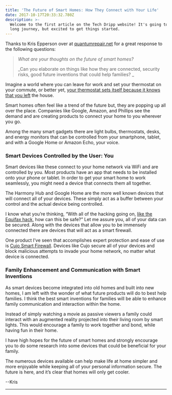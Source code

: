 ```yaml
---
title: 'The Future of Smart Homes: How They Connect with Your Life'
date: 2017-10-17T20:33:32.780Z
description: >-
  Welcome to the first article on the Tech Dripp website! It's going to be a
  long journey, but excited to get things started.
---
```

Thanks to Kris Epperson over at [quantumrepair.net](http://quantumrepair.net) for a great response to the following questions:

> _What are your thoughts on the future of smart homes?_
>
> _Can you elaborate on things like how they are connected, security risks, good future inventions that could help families?
> _

Imagine a world where you can leave for work and set your thermostat on your commute, or better yet, [your thermostat sets itself because it knows that you left](https://www.howtogeek.com/244681/how-to-make-your-nest-automatically-detect-when-youre-away/) the house. 

Smart homes often feel like a trend of the future but, they are popping up all over the place. Companies like Google, Amazon, and Phillips see the demand and are creating products to connect your home to you wherever you go. 

Among the many smart gadgets there are light bulbs, thermostats, desks, and energy monitors that can be controlled from your smartphone, tablet, and with a Google Home or Amazon Echo, your voice.

### Smart Devices Controlled by the User: You

Smart devices like these connect to your home network via WiFi and are controlled by you. Most products have an app that needs to be installed onto your phone or tablet. In order to get your smart home to work seamlessly, you might need a device that connects them all together. 

The Harmony Hub and Google Home are the more well known devices that will connect all of your devices. These simply act as a buffer between your control and the actual device being controlled. 

I know what you’re thinking, “With all of the hacking going on, [like the Equifax hack](https://www.consumer.ftc.gov/blog/2017/09/equifax-data-breach-what-do), how can this be safe?” Let me assure you, all of your data can be secured. Along with the devices that allow you to be immensely connected there are devices that will act as a smart firewall. 

One product I’ve seen that accomplishes expert protection and ease of use is [Cujo Smart Firewall](https://www.getcujo.com/). Devices like Cujo secure all of your devices and block malicious attempts to invade your home network, no matter what device is connected.

### Family Enhancement and Communication with Smart Inventions

As smart devices become integrated into old homes and built into new homes, I am left with the wonder of what future products will do to best help families. I think the best smart inventions for families will be able to enhance family communication and interaction within the home. 

Instead of simply watching a movie as passive viewers a family could interact with an augmented reality projected into their living room by smart lights. This would encourage a family to work together and bond, while having fun in their home.

I have high hopes for the future of smart homes and strongly encourage you to do some research into some devices that could be beneficial for your family. 

The numerous devices available can help make life at home simpler and more enjoyable while keeping all of your personal information secure. The future is here, and it’s clear that homes will only get cooler. 

\--Kris

- - -
